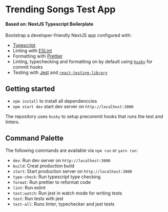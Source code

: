 # Trending Songs Test App

#### Based on: NextJS Typescript Boilerplate

Bootstrap a developer-friendly NextJS app configured with:

- [Typescript](https://www.typescriptlang.org/)
- Linting with [ESLint](https://eslint.org/)
- Formatting with [Prettier](https://prettier.io/)
- Linting, typechecking and formatting on by default using [`husky`](https://github.com/typicode/husky) for commit hooks
- Testing with [Jest](https://jestjs.io/) and [`react-testing-library`](https://testing-library.com/docs/react-testing-library/intro)

## Getting started

- `npm install` to install all dependenccies
- `npm start dev` start dev server on `http://localhost:3000`

The repository uses `husky` to setup precommit hooks that runs the test and linters.

## Command Palette

The following commands are available via `npm run` or `yarn run`:

- `dev`: Run dev server on `http://localhost:3000`
- `build`: Creat production build
- `start`: Start production server on `http://localhost:3000`
- `type-check`: Run typescript type checking
- `format`: Run prettier to reformat code
- `lint`: Run eslint
- `test:watch`: Run jest in watch mode for writing tests
- `test`: Run tests with jest
- `test-all`: Runs linter, typechecker and jest tests
